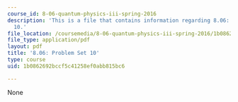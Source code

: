 ```yaml
---
course_id: 8-06-quantum-physics-iii-spring-2016
description: 'This is a file that contains information regarding 8.06: Problem set
  10.'
file_location: /coursemedia/8-06-quantum-physics-iii-spring-2016/1b0862692bccf5c41258ef0abb815bc6_MIT8_06S16_ps10.pdf
file_type: application/pdf
layout: pdf
title: '8.06: Problem Set 10'
type: course
uid: 1b0862692bccf5c41258ef0abb815bc6

---
```

None